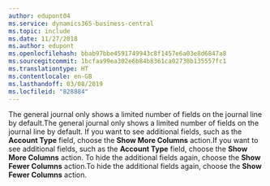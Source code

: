 ```yaml
---
author: edupont04
ms.service: dynamics365-business-central
ms.topic: include
ms.date: 11/27/2018
ms.author: edupont
ms.openlocfilehash: bbab97bbe4591749943c8f1457e6a03e8d6847a8
ms.sourcegitcommit: 1bcfaa99ea302e6b84b8361ca02730b135557fc1
ms.translationtype: HT
ms.contentlocale: en-GB
ms.lasthandoff: 03/08/2019
ms.locfileid: "828884"
---
```

<span data-ttu-id="e12eb-101">The general journal only shows a limited number of fields on the journal line by default.</span><span class="sxs-lookup"><span data-stu-id="e12eb-101">The general journal only shows a limited number of fields on the journal line by default.</span></span> <span data-ttu-id="e12eb-102">If you want to see additional fields, such as the **Account Type** field, choose the **Show More Columns** action.</span><span class="sxs-lookup"><span data-stu-id="e12eb-102">If you want to see additional fields, such as the **Account Type** field, choose the **Show More Columns** action.</span></span> <span data-ttu-id="e12eb-103">To hide the additional fields again, choose the **Show Fewer Columns** action.</span><span class="sxs-lookup"><span data-stu-id="e12eb-103">To hide the additional fields again, choose the **Show Fewer Columns** action.</span></span>  
